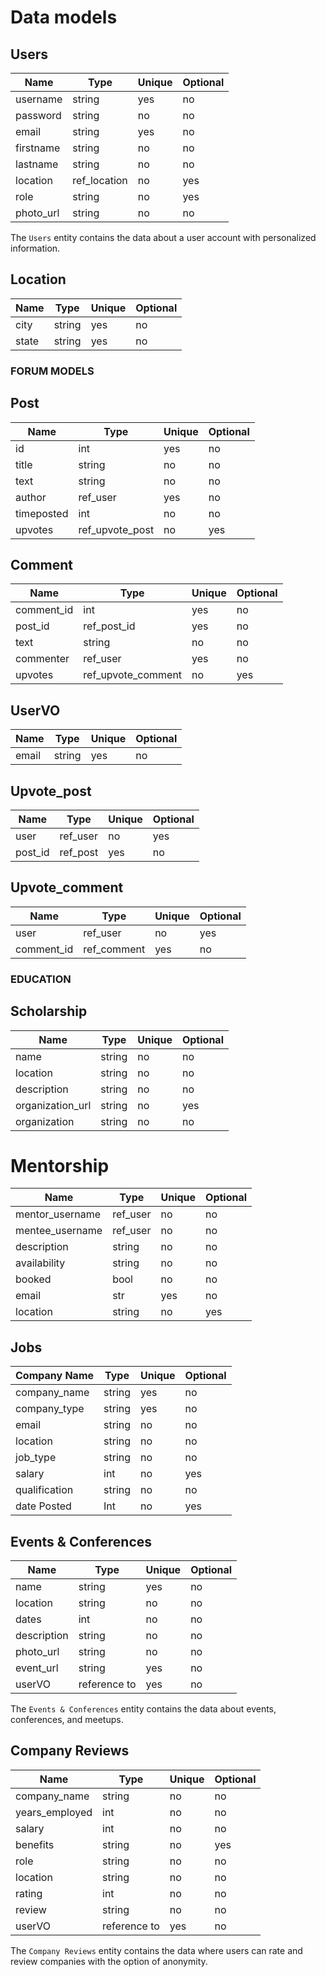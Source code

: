 # Data models

## Users

| Name      | Type         | Unique | Optional |
| --------- | ------------ | ------ | -------- |
| username  | string       | yes    | no       |
| password  | string       | no     | no       |
| email     | string       | yes    | no       |
| firstname | string       | no     | no       |
| lastname  | string       | no     | no       |
| location  | ref_location | no     | yes      |
| role      | string       | no     | yes      |
| photo_url | string       | no     | no       |

The `Users` entity contains the data about a user account
with personalized information.

## Location

| Name  | Type   | Unique | Optional |
| ----- | ------ | ------ | -------- |
| city  | string | yes    | no       |
| state | string | yes    | no       |

### FORUM MODELS

## Post

| Name       | Type            | Unique | Optional |
| ---------- | --------------- | ------ | -------- |
| id         | int             | yes    | no       |
| title      | string          | no     | no       |
| text       | string          | no     | no       |
| author     | ref_user        | yes    | no       |
| timeposted | int             | no     | no       |
| upvotes    | ref_upvote_post | no     | yes      |

## Comment

| Name       | Type               | Unique | Optional |
| ---------- | ------------------ | ------ | -------- |
| comment_id | int                | yes    | no       |
| post_id    | ref_post_id        | yes    | no       |
| text       | string             | no     | no       |
| commenter  | ref_user           | yes    | no       |
| upvotes    | ref_upvote_comment | no     | yes      |

## UserVO

| Name  | Type   | Unique | Optional |
| ----- | ------ | ------ | -------- |
| email | string | yes    | no       |

## Upvote_post

| Name    | Type     | Unique | Optional |
| ------- | -------- | ------ | -------- |
| user    | ref_user | no     | yes      |
| post_id | ref_post | yes    | no       |

## Upvote_comment

| Name       | Type        | Unique | Optional |
| ---------- | ----------- | ------ | -------- |
| user       | ref_user    | no     | yes      |
| comment_id | ref_comment | yes    | no       |

### EDUCATION

## Scholarship

| Name             | Type   | Unique | Optional |
| ---------------- | ------ | ------ | -------- |
| name             | string | no     | no       |
| location         | string | no     | no       |
| description      | string | no     | no       |
| organization_url | string | no     | yes      |
| organization     | string | no     | no       |

# Mentorship

| Name         | Type     | Unique | Optional |
| ------------ | -------- | ------ | -------- |
| mentor_username | ref_user | no  | no       |
| mentee_username | ref_user | no  | no       |
| description  | string   | no     | no       |
| availability | string   | no     | no       |
| booked       | bool     | no     | no       |
| email        | str      | yes    | no       |
| location     | string   | no     | yes      |

## Jobs

| Company Name  | Type   | Unique | Optional |
| ------------- | ------ | ------ | -------- |
| company_name  | string | yes    | no       |
| company_type  | string | yes    | no       |
| email         | string | no     | no       |
| location      | string | no     | no       |
| job_type      | string | no     | no       |
| salary        | int    | no     | yes      |
| qualification | string | no     | no       |
| date Posted   | Int    | no     | yes      |

## Events & Conferences

| Name        | Type         | Unique | Optional |
| ----------- | ------------ | ------ | -------- |
| name        | string       | yes    | no       |
| location    | string       | no     | no       |
| dates       | int          | no     | no       |
| description | string       | no     | no       |
| photo_url   | string       | no     | no       |
| event_url   | string       | yes    | no       |
| userVO      | reference to | yes    | no       |

The `Events & Conferences` entity contains the data about events, conferences, and meetups.

## Company Reviews

| Name           | Type         | Unique | Optional |
| -------------- | ------------ | ------ | -------- |
| company_name   | string       | no     | no       |
| years_employed | int          | no     | no       |
| salary         | int          | no     | no       |
| benefits       | string       | no     | yes      |
| role           | string       | no     | no       |
| location       | string       | no     | no       |
| rating         | int          | no     | no       |
| review         | string       | no     | no       |
| userVO         | reference to | yes    | no       |

The `Company Reviews` entity contains the data where users can rate and review companies with the option of anonymity.
